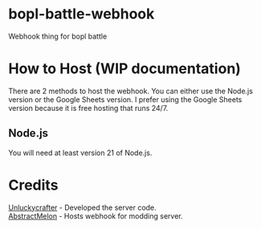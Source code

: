 # bopl-battle-webhook
Webhook thing for bopl battle

# How to Host (WIP documentation)
There are 2 methods to host the webhook. You can either use the Node.js version or the Google Sheets version. I prefer using the Google Sheets version because it is free hosting that runs 24/7.

## Node.js
You will need at least version 21 of Node.js.  

# Credits
[Unluckycrafter](https://github.com/minidogg) - Developed the server code.  
[AbstractMelon](https://github.com/abstractmelon) - Hosts webhook for modding server.